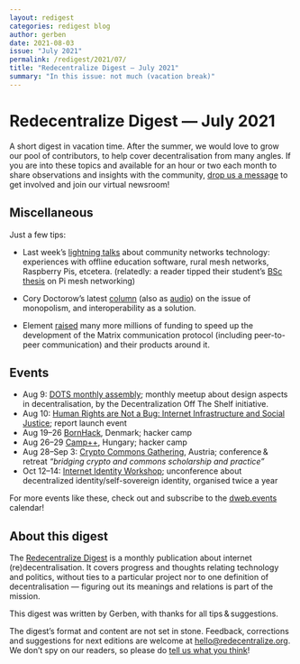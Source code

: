 ```yaml
---
layout: redigest
categories: redigest blog
author: gerben
date: 2021-08-03
issue: "July 2021"
permalink: /redigest/2021/07/
title: "Redecentralize Digest — July 2021"
summary: "In this issue: not much (vacation break)"
---
```


Redecentralize Digest — July 2021
=================================

A short digest in vacation time. After the summer, we would love to grow our pool of contributors, to help cover decentralisation from many angles. If you are into these topics and available for an hour or two each month to share observations and insights with the community, [drop us a message][] to get involved and join our virtual newsroom!

[Drop us a message]: mailto:hello@redecentralize.org


## Miscellaneous

Just a few tips:

- Last week’s [lightning talks][] about community networks technology: experiences with offline education software, rural mesh networks, Raspberry Pis, etcetera. (relatedly: a reader tipped their student’s [BSc thesis][] on Pi mesh networking)

[lightning talks]: https://communitynetworks.group/t/lightning-talks-sessions-about-community-networks-technology/611
[BSc thesis]: https://www.epfl.ch/labs/sacs/completed-student-projects/#smallworld-v1


- Cory Doctorow’s latest [column][] (also as [audio][]) on the issue of monopolism, and interoperability as a solution.

[column]: https://locusmag.com/2021/07/cory-doctorow-tech-monopolies-and-the-insufficient-necessity-of-interoperability/
[audio]: https://archive.org/download/Cory_Doctorow_Podcast_397/Cory_Doctorow_Podcast_397_-_Tech_Monopolies_and_the_Insufficient_Necessity_of_Interoperability.mp3#t=208


- Element [raised][] many more millions of funding to speed up the development of the Matrix communication protocol (including peer-to-peer communication) and their products around it.

[raised]: https://matrix.org/blog/2021/07/27/element-raises-30-m-to-boost-matrix


## Events

- Aug 9: [DOTS monthly assembly](https://decentpatterns.xyz/assembly/); monthly meetup about design aspects in decentralisation, by the Decentralization Off The Shelf initiative.
- Aug 10: [Human Rights are Not a Bug: Internet Infrastructure and Social Justice](https://fordfoundation.zoom.us/webinar/register/WN_DXTEUQkfRAK3eJ7N2m898A?mc_cid=2b1b0fb9b9); report launch event
- Aug 19–26 [BornHack](https://bornhack.dk/bornhack-2021/), Denmark; hacker camp
- Aug 26–29 [Camp++](https://camp.hsbp.org/2021/pp7e5/), Hungary; hacker camp
- Aug 28–Sep 3: [Crypto Commons Gathering](https://www.crypto-commons.org/ccg-21), Austria; conference & retreat *“bridging crypto and commons scholarship and practice”*
- Oct 12–14: [Internet Identity Workshop](https://internetidentityworkshop.com/); unconference about decentralized identity/self-sovereign identity, organised twice a year

For more events like these, check out and subscribe to the [dweb.events][] calendar!

[dweb.events]: https://dweb.events


## About this digest

The [Redecentralize Digest](https://redecentralize.org/redigest/) is a monthly publication about internet (re)decentralisation. It covers progress and thoughts relating technology and politics, without ties to a particular project nor to one definition of decentralisation — figuring out its meanings and relations is part of the mission.

This digest was written by Gerben, with thanks for all tips & suggestions.

The digest’s format and content are not set in stone. Feedback, corrections and suggestions for next editions are welcome at <hello@redecentralize.org>. We don’t spy on our readers, so please do [tell us what you think](mailto:hello@redecentralize.org?subject=ReDigest%20feedback&body=I%20find%20ReDigest%20_____.%20It%20would%20be%20%28even%29%20better%20if%20_____.)!
